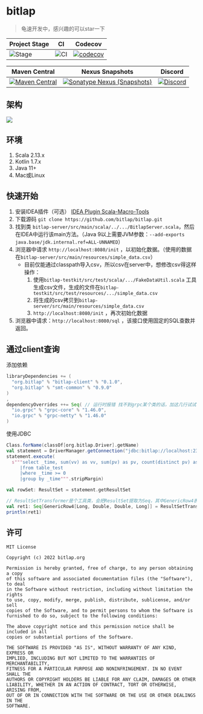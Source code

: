 # bitlap

> 龟速开发中，感兴趣的可以star一下

| Project Stage | CI              | Codecov                                   |
|---------------|-----------------|-------------------------------------------|
| ![Stage]      | ![CI][Badge-CI] | [![codecov][Badge-Codecov]][Link-Codecov] |

| Maven Central                               | Nexus Snapshots                                                  | Discord                                   |
|---------------------------------------------|------------------------------------------------------------------|-------------------------------------------|
| [![Maven Central][Badge-Maven]][Link-Maven] | [![Sonatype Nexus (Snapshots)][Badge-Snapshots]][Link-Snapshots] | [![Discord][Badge-Discord]][Link-Discord] |

## 架构

![](http://ice-img.flutterdart.cn/2021-08-01-165808.png)

## 环境

1. Scala 2.13.x
2. Kotlin 1.7.x
3. Java 11+
4. Mac或Linux

## 快速开始

1. 安装IDEA插件（可选） [IDEA Plugin Scala-Macro-Tools](https://github.com/bitlap/scala-macro-tools)
2. 下载源码 `git clone https://github.com/bitlap/bitlap.git`
3. 找到类 `bitlap-server/src/main/scala/../.../BitlapServer.scala`，然后在IDEA中运行该main方法。（Java 9以上需要JVM参数：`--add-exports
   java.base/jdk.internal.ref=ALL-UNNAMED`）
4. 浏览器中请求 `http://localhost:8080/init` ，以初始化数据。（使用的数据在`bitlap-server/src/main/resources/simple_data.csv`）
   - 目前仅能通过classpath导入csv，所以csv在server中，想修改csv得这样操作：
        1. 使用`bitlap-testkit/src/test/scala/.../FakeDataUtil.scala`
           工具生成csv文件，生成的文件在`bitlap-testkit/src/test/resources/.../simple_data.csv`
        2. 将生成的csv拷贝到`bitlap-server/src/main/resources/simple_data.csv`
        3. `http://localhost:8080/init` ，再次初始化数据
5. 浏览器中请求：`http://localhost:8080/sql` ，该接口使用固定的SQL查数并返回。

## 通过client查询

添加依赖

```scala
libraryDependencies += (
  "org.bitlap" % "bitlap-client" % "0.1.0",
  "org.bitlap" % "smt-common" % "0.9.0"
)
,
dependencyOverrides ++= Seq( // 运行时报错 找不到grpc某个类的话，加这几行试试，为了保证io.grpc的所有组件都是一个版本！
  "io.grpc" % "grpc-core" % "1.46.0",
  "io.grpc" % "grpc-netty" % "1.46.0"
)
```

使用JDBC

```scala
Class.forName(classOf[org.bitlap.Driver].getName)
val statement = DriverManager.getConnection("jdbc:bitlap://localhost:23333/default").createStatement()
statement.execute(
  s"""select _time, sum(vv) as vv, sum(pv) as pv, count(distinct pv) as uv
     |from table_test
     |where _time >= 0
     |group by _time""".stripMargin)

val rowSet: ResultSet = statement.getResultSet

// ResultSetTransformer是个工具类，会把ResultSet提取为Seq，其中GenericRow4表示结果是四列，每个类型需要指定，五列就是GenericRow5，以此类推。
val ret1: Seq[GenericRow4[Long, Double, Double, Long]] = ResultSetTransformer[GenericRow4[Long, Double, Double, Long]].toResults(rowSet)
println(ret1)
```

## 许可

```
MIT License

Copyright (c) 2022 bitlap.org

Permission is hereby granted, free of charge, to any person obtaining a copy
of this software and associated documentation files (the "Software"), to deal
in the Software without restriction, including without limitation the rights
to use, copy, modify, merge, publish, distribute, sublicense, and/or sell
copies of the Software, and to permit persons to whom the Software is
furnished to do so, subject to the following conditions:

The above copyright notice and this permission notice shall be included in all
copies or substantial portions of the Software.

THE SOFTWARE IS PROVIDED "AS IS", WITHOUT WARRANTY OF ANY KIND, EXPRESS OR
IMPLIED, INCLUDING BUT NOT LIMITED TO THE WARRANTIES OF MERCHANTABILITY,
FITNESS FOR A PARTICULAR PURPOSE AND NONINFRINGEMENT. IN NO EVENT SHALL THE
AUTHORS OR COPYRIGHT HOLDERS BE LIABLE FOR ANY CLAIM, DAMAGES OR OTHER
LIABILITY, WHETHER IN AN ACTION OF CONTRACT, TORT OR OTHERWISE, ARISING FROM,
OUT OF OR IN CONNECTION WITH THE SOFTWARE OR THE USE OR OTHER DEALINGS IN THE
SOFTWARE.
```

[Stage]: https://img.shields.io/badge/Project%20Stage-Development-yellowgreen.svg

[Badge-CI]: https://github.com/bitlap/bitlap/actions/workflows/ci.yml/badge.svg

[Badge-Maven]: https://img.shields.io/maven-central/v/org.bitlap/bitlap

[Badge-Discord]: https://img.shields.io/discord/968687999862841384

[Badge-Codecov]: https://codecov.io/gh/bitlap/bitlap/branch/main/graph/badge.svg?token=9XJ2LC2K8M

[Badge-Snapshots]: https://img.shields.io/nexus/s/org.bitlap/bitlap-core?server=https%3A%2F%2Fs01.oss.sonatype.org

[Link-Discord]: https://discord.com/invite/vp5stpz6eU

[Link-Codecov]: https://codecov.io/gh/bitlap/bitlap

[Link-Maven]: https://search.maven.org/search?q=g:%22org.bitlap%22%20AND%20a:%22bitlap%22

[Link-Snapshots]: https://s01.oss.sonatype.org/content/repositories/snapshots/org/bitlap/
